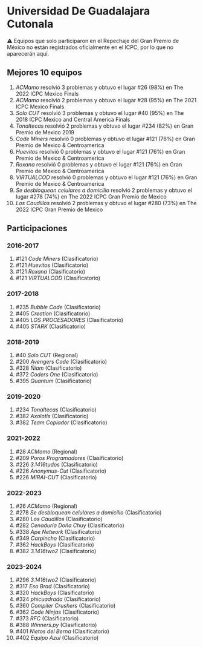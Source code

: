 # Universidad De Guadalajara Cutonala

:warning: Equipos que solo participaron en el Repechaje del Gran Premio de México no están registrados oficialmente en el ICPC, por lo que no aparecerán aquí.

## Mejores 10 equipos

1. _ACMamo_ resolvió 3 problemas y obtuvo el lugar #26 (98%) en The 2022 ICPC Mexico Finals
1. _ACMamo_ resolvió 2 problemas y obtuvo el lugar #28 (95%) en The 2021 ICPC Mexico Finals
1. _Solo CUT_ resolvió 3 problemas y obtuvo el lugar #40 (95%) en The 2018 ICPC Mexico and Central America Finals
1. _Tonaltecas_ resolvió 2 problemas y obtuvo el lugar #234 (82%) en Gran Premio de Mexico 2019
1. _Code Miners_ resolvió 0 problemas y obtuvo el lugar #121 (76%) en Gran Premio de Mexico & Centroamerica
1. _Huevitos_ resolvió 0 problemas y obtuvo el lugar #121 (76%) en Gran Premio de Mexico & Centroamerica
1. _Roxana_ resolvió 0 problemas y obtuvo el lugar #121 (76%) en Gran Premio de Mexico & Centroamerica
1. _VIRTUALCOD_ resolvió 0 problemas y obtuvo el lugar #121 (76%) en Gran Premio de Mexico & Centroamerica
1. _Se desbloquean celulares a domicilio_ resolvió 2 problemas y obtuvo el lugar #278 (74%) en The 2022 ICPC Gran Premio de Mexico
1. _Los Caudillos_ resolvió 2 problemas y obtuvo el lugar #280 (73%) en The 2022 ICPC Gran Premio de Mexico

## Participaciones

### 2016-2017

1. #121 _Code Miners_ (Clasificatorio)
1. #121 _Huevitos_ (Clasificatorio)
1. #121 _Roxana_ (Clasificatorio)
1. #121 _VIRTUALCOD_ (Clasificatorio)

### 2017-2018

1. #235 _Bubble Code_ (Clasificatorio)
1. #405 _Creation_ (Clasificatorio)
1. #405 _LOS PROCESADORES_ (Clasificatorio)
1. #405 _STARK_ (Clasificatorio)

### 2018-2019

1. #40 _Solo CUT_ (Regional)
1. #200 _Avengers Code_ (Clasificatorio)
1. #328 _Ñiam_ (Clasificatorio)
1. #372 _Coders One_ (Clasificatorio)
1. #395 _Quantum_ (Clasificatorio)

### 2019-2020

1. #234 _Tonaltecas_ (Clasificatorio)
1. #382 _Axolotls_ (Clasificatorio)
1. #382 _Team Copiador_ (Clasificatorio)

### 2021-2022

1. #28 _ACMamo_ (Regional)
1. #209 _Poros Programadores_ (Clasificatorio)
1. #226 _3.1416tudos_ (Clasificatorio)
1. #226 _Anonymus-Cut_ (Clasificatorio)
1. #226 _MIRAI-CUT_ (Clasificatorio)

### 2022-2023

1. #26 _ACMamo_ (Regional)
1. #278 _Se desbloquean celulares a domicilio_ (Clasificatorio)
1. #280 _Los Caudillos_ (Clasificatorio)
1. #282 _Cenaduría Doña Chuy_ (Clasificatorio)
1. #338 _Ape Network_ (Clasificatorio)
1. #349 _Carpincho_ (Clasificatorio)
1. #362 _HackBoys_ (Clasificatorio)
1. #382 _3.1416two2_ (Clasificatorio)

### 2023-2024

1. #296 _3.1416two2_ (Clasificatorio)
1. #317 _Eso Brad_ (Clasificatorio)
1. #320 _HackBoys_ (Clasificatorio)
1. #324 _phicuadrada_ (Clasificatorio)
1. #360 _Compiler Crushers_ (Clasificatorio)
1. #362 _Code Ninjas_ (Clasificatorio)
1. #373 _RFC_ (Clasificatorio)
1. #388 _Winners.py_ (Clasificatorio)
1. #401 _Nietos del Berna_ (Clasificatorio)
1. #402 _Equipo Azul_ (Clasificatorio)



